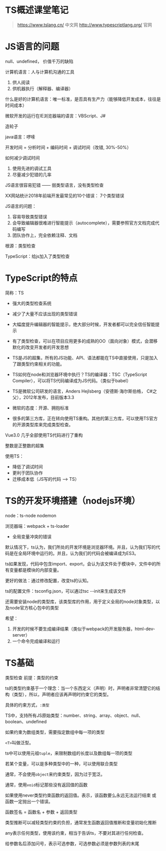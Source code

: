 # TS概述课堂笔记

> https://www.tslang.cn/ 中文网
> http://www.typescriptlang.org/ 官网

# JS语言的问题

null、undefined， 价值千万的缺陷

计算机语言：人与计算机沟通的工具

1. 供人阅读
2. 供机器执行（解释器、编译器）

什么是好的计算机语言：唯一标准，是否具有生产力（能够降低开发成本，往往是时间成本）

微软开发的运行在IE浏览器端的语言：VBScript、J#

造轮子

java语言：啰嗦

开发时间 = 分析时间 + 编码时间 + 调试时间（改错, 30%-50%）

如何减少调试时间

1. 使用先进的调试工具
2. 尽量减少犯错的几率

JS语言很容易犯错 —— 弱类型语言，没有类型检查

XX网站统计2018年前端开发最常见的10个错误： 7个类型错误


JS语言的问题：

1. 容易导致类型错误
2. 会导致编辑器很难进行智能提示（autocomplete），需要参照官方文档完成代码编写
3. 团队协作上，完全依赖注释、文档

根源：类型检查

TypeScript：给js加入了类型检查

# TypeScript的特点

简称：TS

- 强大的类型检查系统

- 减少了大量不应该出现的类型错误

- 大幅度提升编辑器的智能提示，绝大部分时候，开发者都可以完全信任智能提示

- 有了类型检查，可以在项目应用更多的成熟的OO（面向对象）模式，会潜移默化的改变开发者的开发思想

- TS是JS的超集，所有的JS功能、API、语法都能在TS中直接使用，只是加入了跟类型约束相关的功能。

- TS如何在node和浏览器环境中执行？TS的编译器：TSC（TypeScript Compiler），可以将TS代码编译成为JS代码。（类似于babel）

- TS是微软公司研发的语言，Anders Hejlsberg（安德斯·海尔斯伯格， C#之父），2012年发布，目前版本3.3

- 微软的态度：开源、拥抱标准

- 很多的第三方库，正在转向使用TS重构。其他的第三方库，可以使用TS官方的开源类型库来完成类型检查。

Vue3.0 几乎全部使用TS代码进行了重构

整数是正整数的超集

使用TS：

- 降低了调试时间
- 更利于团队协作
- 迁移成本低（JS写的代码 --> TS）

# TS的开发环境搭建（nodejs环境）

node：ts-node nodemon

浏览器端：webpack + ts-loader

- 全局变量冲突的错误

默认情况下，ts认为，我们所处的开发环境是浏览器环境。并且，认为我们写的代码是在全局环境中运行的。并且，认为我们的代码会被编译成为ES3。

ts如果发现，代码中包含import、export，会认为该文件处于模块中，文件中的所有变量都是模块的内部变量。

更好的做法：通过修改配置，改变ts的认知。

ts的配置文件：tsconfig.json，可以通过tsc --init来生成该文件

还需要安装node的类型库，该类型库的作用，用于定义全局的node对象类型，以及node官方核心包中的类型

希望：

1. 开发的时候不要生成编译结果（类似于webpack的开发服务器，html-dev-server）
2. 一个命令完成编译和运行

# TS基础

类型检查 前提：类型的约束

ts的类型约束基于一个理念：当一个东西定义（声明）时，声明者非常清楚它的结构（类型），所以，声明者应该再声明时约束它的类型。

具体的约束方式，```:类型```

TS中，支持所有JS原始类型：number、string、array、object、null、boolean、undefined

如果约束为数组类型，需要指定数组中每一项的类型

```<T>```叫做泛型。

ts中可以使用元祖```tuple```，来限制数组的长度以及数组每一项的类型

若某个变量，可以是多种类型中的一种，可以使用联合类型

通常，不会使用```object```来约束类型，因为过于宽泛。

通常，使用```void```标记那些没有返回值的函数

如果使用never类型约束函数的返回值。表示，该函数要么永远无法运行结束 或 函数一定抛出一个错误。

函数签名 = 函数名 + 参数 + 返回类型

类型推断可以减轻类型约束的负担，通常发生函数返回值推断和变量初始化推断

any表示任何类型，使用该约束，相当于告诉ts，不要对其进行任何检查。

给参数名后添加问号，表示可选参数，可选参数必须是参数列表的末尾